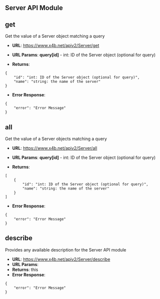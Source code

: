 Server API Module
---

## get
Get the value of a Server object matching a query

* **URL**: https://www.x4b.net/apiv2/Server/get
* **URL Params**: 
**query[id]** - int: ID of the Server object (optional for query)

* **Returns**: 
```
{
    "id": "int: ID of the Server object (optional for query)",
    "name": "string: the name of the server"
}
```
* **Error Response**: 
```
{
    "error": "Error Message"
}
```
## all
Get the value of a Server objects matching a query

* **URL**: https://www.x4b.net/apiv2/Server/all
* **URL Params**: 
**query[id]** - int: ID of the Server object (optional for query)

* **Returns**: 
```
[
    {
        "id": "int: ID of the Server object (optional for query)",
        "name": "string: the name of the server"
    }
]
```
* **Error Response**: 
```
{
    "error": "Error Message"
}
```
## describe
Provides any available description for the Server API module

* **URL**: https://www.x4b.net/apiv2/Server/describe
* **URL Params**: 
* **Returns**: this
* **Error Response**: 
```
{
    "error": "Error Message"
}
```

